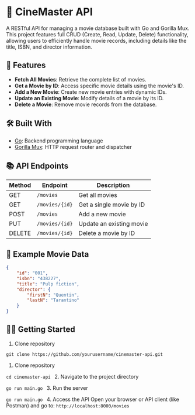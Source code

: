 # 🎥 CineMaster API

A RESTful API for managing a movie database built with Go and Gorilla Mux. This project features full CRUD (Create, Read, Update, Delete) functionality, allowing users to efficiently handle movie records, including details like the title, ISBN, and director information.

## 🚀 Features

- **Fetch All Movies**: Retrieve the complete list of movies.
- **Get a Movie by ID**: Access specific movie details using the movie's ID.
- **Add a New Movie**: Create new movie entries with dynamic IDs.
- **Update an Existing Movie**: Modify details of a movie by its ID.
- **Delete a Movie**: Remove movie records from the database.

## 🛠️ Built With

- [Go](https://golang.org/): Backend programming language
- [Gorilla Mux](https://github.com/gorilla/mux): HTTP request router and dispatcher

## 📚 API Endpoints

| Method | Endpoint           | Description             |
| ------ | ------------------ | ----------------------- |
| GET    | `/movies`          | Get all movies          |
| GET    | `/movies/{id}`     | Get a single movie by ID|
| POST   | `/movies`          | Add a new movie         |
| PUT    | `/movies/{id}`     | Update an existing movie|
| DELETE | `/movies/{id}`     | Delete a movie by ID    |

## 🧩 Example Movie Data

```json
{
    "id": "001",
    "isbn": "438227",
    "title": "Pulp fiction",
    "director": {
        "firstN": "Quentin",
        "lastN": "Tarantino"
    }
}
```
## 🏃‍♂️ Getting Started
  1. Clone repository
     
`git clone https://github.com/yourusername/cinemaster-api.git`

 1. Clone repository
     
`cd cinemaster-api
`
2. Navigate to the project directory
     
`go run main.go
`
3. Run the server
     
`go run main.go
`
4. Access the API Open your browser or API client (like Postman) and go to:
`http://localhost:8000/movies
`

